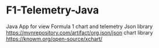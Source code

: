# F1-Telemetry-Java
Java App for view Formula 1 chart and telemetry
Json library
https://mvnrepository.com/artifact/org.json/json
chart library
https://knowm.org/open-source/xchart/
